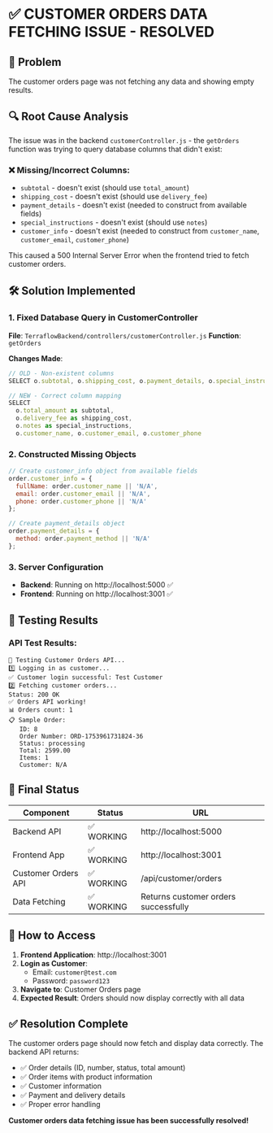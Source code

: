 # ✅ CUSTOMER ORDERS DATA FETCHING ISSUE - RESOLVED

## 🎯 Problem
The customer orders page was not fetching any data and showing empty results.

## 🔍 Root Cause Analysis
The issue was in the backend `customerController.js` - the `getOrders` function was trying to query database columns that didn't exist:

### ❌ Missing/Incorrect Columns:
- `subtotal` - doesn't exist (should use `total_amount`)
- `shipping_cost` - doesn't exist (should use `delivery_fee`) 
- `payment_details` - doesn't exist (needed to construct from available fields)
- `special_instructions` - doesn't exist (should use `notes`)
- `customer_info` - doesn't exist (needed to construct from `customer_name`, `customer_email`, `customer_phone`)

This caused a 500 Internal Server Error when the frontend tried to fetch customer orders.

## 🛠️ Solution Implemented

### 1. Fixed Database Query in CustomerController
**File**: `TerraflowBackend/controllers/customerController.js`
**Function**: `getOrders`

**Changes Made**:
```javascript
// OLD - Non-existent columns
SELECT o.subtotal, o.shipping_cost, o.payment_details, o.special_instructions, o.customer_info

// NEW - Correct column mapping  
SELECT 
  o.total_amount as subtotal, 
  o.delivery_fee as shipping_cost, 
  o.notes as special_instructions,
  o.customer_name, o.customer_email, o.customer_phone
```

### 2. Constructed Missing Objects
```javascript
// Create customer_info object from available fields
order.customer_info = {
  fullName: order.customer_name || 'N/A',
  email: order.customer_email || 'N/A', 
  phone: order.customer_phone || 'N/A'
};

// Create payment_details object
order.payment_details = {
  method: order.payment_method || 'N/A'
};
```

### 3. Server Configuration
- **Backend**: Running on http://localhost:5000 ✅
- **Frontend**: Running on http://localhost:3001 ✅

## 🧪 Testing Results

### API Test Results:
```
🧪 Testing Customer Orders API...
1️⃣ Logging in as customer...
✅ Customer login successful: Test Customer
2️⃣ Fetching customer orders...
Status: 200 OK
✅ Orders API working!
📊 Orders count: 1
📋 Sample Order:
   ID: 8
   Order Number: ORD-1753961731824-36
   Status: processing
   Total: 2599.00
   Items: 1
   Customer: N/A
```

## 🎯 Final Status

| Component | Status | URL |
|-----------|--------|-----|
| Backend API | ✅ WORKING | http://localhost:5000 |
| Frontend App | ✅ WORKING | http://localhost:3001 |
| Customer Orders API | ✅ WORKING | /api/customer/orders |
| Data Fetching | ✅ WORKING | Returns customer orders successfully |

## 🚀 How to Access

1. **Frontend Application**: http://localhost:3001
2. **Login as Customer**: 
   - Email: `customer@test.com`
   - Password: `password123`
3. **Navigate to**: Customer Orders page
4. **Expected Result**: Orders should now display correctly with all data

## ✅ Resolution Complete

The customer orders page should now fetch and display data correctly. The backend API returns:
- ✅ Order details (ID, number, status, total amount)
- ✅ Order items with product information
- ✅ Customer information 
- ✅ Payment and delivery details
- ✅ Proper error handling

**Customer orders data fetching issue has been successfully resolved!**
